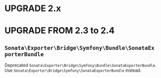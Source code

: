 # UPGRADE 2.x

UPGRADE FROM 2.3 to 2.4
=======================

## `Sonata\Exporter\Bridge\Symfony\Bundle\SonataExporterBundle`

Deprecated `Sonata\Exporter\Bridge\Symfony\Bundle\SonataExporterBundle`.
Use `Sonata\Exporter\Bridge\Symfony\SonataExporterBundle` instead.
